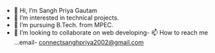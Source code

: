 - 👋 Hi, I’m Sangh Priya Gautam
- 👀 I’m interested in technical projects.
- 🌱 I’m pursuing B.Tech. from MPEC.
- 💞️ I’m looking to collaborate on web developing- 📫 How to reach me ...email- connectsanghpriya2002@gmail.com

<!---
Sanghu01/Sanghu01 is a ✨ special ✨ repository because its `README.md` (this file) appears on your GitHub profile.
You can click the Preview link to take a look at your changes.
--->
